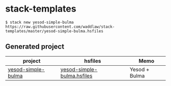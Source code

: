 # stack-templates

```shell
$ stack new yesod-simple-bulma https://raw.githubusercontent.com/waddlaw/stack-templates/master/yesod-simple-bulma.hsfiles
```

## Generated project

project | hsfiles | Memo
--------|---------|-----------
[yesod-simple-bulma](https://github.com/waddlaw/stack-templates/tree/gen/yesod-simple-bulma) | [yesod-simple-bulma.hsfiles](https://github.com/waddlaw/stack-templates/blob/master/yesod-simple-bulma.hsfiles) | Yesod + Bulma
